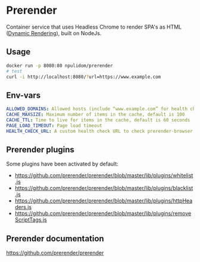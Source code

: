 # Prerender

Container service that uses Headless Chrome to render SPA's as HTML ([Dynamic Rendering](https://developers.google.com/search/docs/guides/dynamic-rendering)), built on NodeJs.

## Usage

```bash
docker run -p 8080:80 npulidom/prerender
# test
curl -i http://localhost:8080/?url=https://www.example.com

```

## Env-vars

```yml
ALLOWED_DOMAINS: Allowed hosts (include “www.example.com” for health checks)
CACHE_MAXSIZE: Maximum number of items in the cache, default is 100
CACHE_TTL: Time to live for items in the cache, default is 60 seconds
PAGE_LOAD_TIMEOUT: Page load timeout
HEALTH_CHECK_URL: A custom health check URL to check prerender-browser render-status (optional)
```

## Prerender plugins

Some plugins have been activated by default:

- https://github.com/prerender/prerender/blob/master/lib/plugins/whitelist.js
- https://github.com/prerender/prerender/blob/master/lib/plugins/blacklist.js
- https://github.com/prerender/prerender/blob/master/lib/plugins/httpHeaders.js
- https://github.com/prerender/prerender/blob/master/lib/plugins/removeScriptTags.js

## Prerender documentation

https://github.com/prerender/prerender
